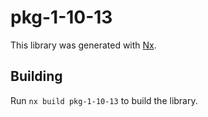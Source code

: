 # pkg-1-10-13

This library was generated with [Nx](https://nx.dev).

## Building

Run `nx build pkg-1-10-13` to build the library.
